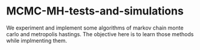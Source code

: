 # MCMC-MH-tests-and-simulations
We experiment and implement some algorithms of markov chain monte carlo and metropolis hastings. The objective here is to learn those methods while implmenting them.
